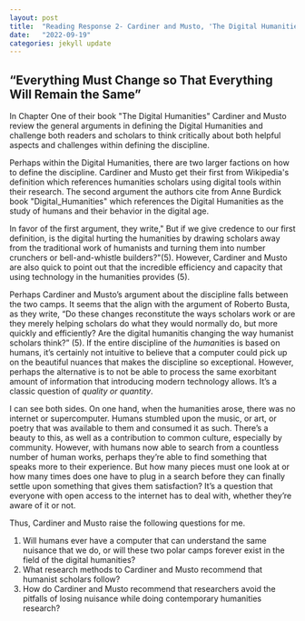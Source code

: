 ```yaml
---
layout: post
title:  "Reading Response 2- Cardiner and Musto, 'The Digital Humanities''"
date:   "2022-09-19"
categories: jekyll update
---
```



## “Everything Must Change so That Everything Will Remain the Same”

In Chapter One of their book "The Digital Humanities" Cardiner and Musto review the general arguments in defining the Digital Humanities and challenge both readers and scholars to think critically about both helpful aspects and challenges within defining the discipline. 

Perhaps within the Digital Humanities, there are two larger factions on how to define the discipline. Cardiner and Musto get their first from Wikipedia's definition which references humanities scholars using digital tools within their research. The second argument the authors cite from Anne Burdick book "Digital_Humanities" which references the Digital Humanities as the study of humans and their behavior in the digital age. 

In favor of the first argument, they write," But if we give credence to our first definition, is the digital hurting the humanities by drawing scholars away from the traditional work of humanists and turning them into number crunchers or bell-and-whistle builders?"(5). However, Cardiner and Musto are also quick to point out that the incredible efficiency and capacity that using technology in the humanities provides (5). 

Perhaps Cardiner and Musto’s argument about the discipline falls between the two camps. It seems that the align with the argument of Roberto Busta, as they write, “Do these changes reconstitute the ways scholars work or are they merely helping scholars do what they would normally do, but more quickly and efficiently? Are the digital humanitis changing the way humanist scholars think?” (5). If the entire discipline of the *human*ities is based on humans, it’s certainly not intuitive to believe that a computer could pick up on the beautiful nuances that makes the discipline so exceptional. However, perhaps the alternative is to not be able to process the same exorbitant amount of information that introducing modern technology allows. It’s a classic question of *quality or quantity*. 

I can see both sides. On one hand, when the humanities arose, there was no internet or supercomputer. Humans stumbled upon the music, or art, or poetry that was available to them and consumed it as such. There’s a beauty to this, as well as a contribution to common culture, especially by community. However, with humans now able to search from a countless number of human works, perhaps they’re able to find something that speaks more to their experience. But how many pieces must one look at or how many times does one have to plug in a search before they can finally settle upon something that gives them satisfaction? It’s a question that everyone with open access to the internet has to deal with, whether they’re aware of it or not. 

Thus, Cardiner and Musto raise the following questions for me. 
1. Will humans ever have a computer that can understand the same nuisance that we do, or will these two polar camps forever exist in the field of the digital humanities? 
2. What research methods to Cardiner and Musto recommend that humanist scholars follow? 
3. How do Cardiner and Musto recommend that researchers avoid the pitfalls of losing nuisance while doing contemporary humanities research? 
